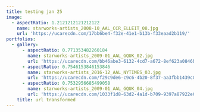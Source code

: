 ```yaml
---
title: testing jan 25
image:
  - aspectRatio: 1.2121212121212122
    name: starworks-artists_2008-10_AAL_CCR_ELLEIT_08.jpg
    url: 'https://ucarecdn.com/17bb6be4-f32e-41e1-b13b-f33eaad2b119/'
portfolios:
  - gallery:
      - aspectRatio: 0.771353482260184
        name: starworks-artists_2009-01_AAL_GQUK_02.jpg
        url: 'https://ucarecdn.com/bb46abe3-6132-4cd7-a672-8ef623a0846b/'
      - aspectRatio: 0.7546153846153846
        name: starworks-artists_2016-12_AAL_NYTIMES_03.jpg
        url: 'https://ucarecdn.com/f29c9de6-c9c6-4b20-8f37-aa3fbb1439c0/'
      - aspectRatio: 0.7532956685499058
        name: starworks-artists_2009-01_AAL_GQUK_04.jpg
        url: 'https://ucarecdn.com/1033f1d8-63d2-4a1d-b709-9397a87922e6/'
    title: url transformed
---
```


